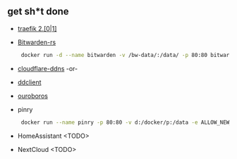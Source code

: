 ## get sh*t done


- [traefik 2.\[0|1\]](https://containo.us/blog/traefik-2-0-docker-101-fc2893944b9d/)
- [Bitwarden-rs](https://hub.docker.com/r/bitwardenrs/server)
   ```sh
    docker run -d --name bitwarden -v /bw-data/:/data/ -p 80:80 bitwardenrs/server:alpine
    ```
- [cloudflare-ddns](https://hub.docker.com/r/joshuaavalon/cloudflare-ddns)
  -or-
-  [ddclient](https://hub.docker.com/r/linuxserver/ddclient)

- [ouroboros](https://hub.docker.com/r/pyouroboros/ouroboros/)
  
- pinry
  ```sh
   docker run --name pinry -p 80:80 -v d:/docker/p:/data -e ALLOW_NEW_REGISTRATIONS=True dougw/pinry
   ```
- HomeAssistant \<TODO>
- NextCloud \<TODO>

